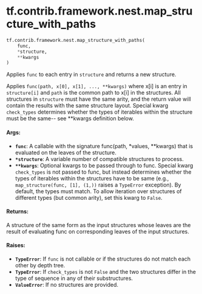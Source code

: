 <div itemscope itemtype="http://developers.google.com/ReferenceObject">
<meta itemprop="name" content="tf.contrib.framework.nest.map_structure_with_paths" />
<meta itemprop="path" content="Stable" />
</div>

# tf.contrib.framework.nest.map_structure_with_paths

``` python
tf.contrib.framework.nest.map_structure_with_paths(
    func,
    *structure,
    **kwargs
)
```

Applies `func` to each entry in `structure` and returns a new structure.

Applies `func(path, x[0], x[1], ..., **kwargs)` where x[i] is an entry in
`structure[i]` and `path` is the common path to x[i] in the structures.  All
structures in `structure` must have the same arity, and the return value will
contain the results with the same structure layout. Special kwarg
`check_types` determines whether the types of iterables within the structure
must be the same-- see **kwargs definition below.

#### Args:

* <b>`func`</b>: A callable with the signature func(path, *values, **kwargs) that is
    evaluated on the leaves of the structure.
* <b>`*structure`</b>: A variable number of compatible structures to process.
* <b>`**kwargs`</b>: Optional kwargs to be passed through to func. Special kwarg
    `check_types` is not passed to func, but instead determines whether the
    types of iterables within the structures have to be same (e.g.,
    `map_structure(func, [1], (1,))` raises a `TypeError` exception). By
    default, the types must match. To allow iteration over structures of
    different types (but common arity), set this kwarg to `False`.


#### Returns:

A structure of the same form as the input structures whose leaves are the
result of evaluating func on corresponding leaves of the input structures.


#### Raises:

* <b>`TypeError`</b>: If `func` is not callable or if the structures do not match
    each other by depth tree.
* <b>`TypeError`</b>: If `check_types` is not `False` and the two structures differ in
    the type of sequence in any of their substructures.
* <b>`ValueError`</b>: If no structures are provided.